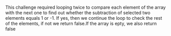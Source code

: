 This challenge required looping twice to compare each element of the array with the next one to find out whether the subtraction of selected two elements equals 1 or -1. If yes, then we continue the loop to check the rest of the elements, if not we return false.If the array is epty, we also return false